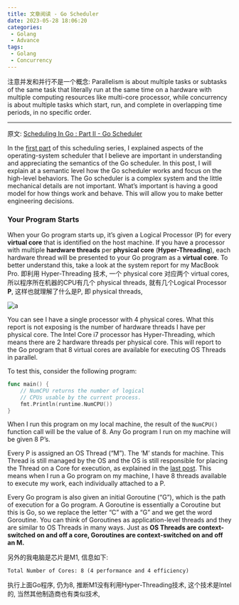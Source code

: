```yaml
---
title: 文章阅读 - Go Scheduler
date: 2023-05-28 18:06:20
categories:
 - Golang
 - Advance
tags:
 - Golang
 - Concurrency
---
```


注意并发和并行不是一个概念: Parallelism is about multiple tasks or subtasks of the same task that literally run at the same time on a hardware with multiple computing resources like multi-core processor, while concurrency is about multiple tasks which start, run, and complete in overlapping time periods, in no specific order.

----

原文: [Scheduling In Go : Part II - Go Scheduler](https://www.ardanlabs.com/blog/2018/08/scheduling-in-go-part2.html)

In the [first part](https://www.ardanlabs.com/blog/2018/08/scheduling-in-go-part1.html) of this scheduling series, I explained aspects of the operating-system scheduler that I believe are important in understanding and appreciating the semantics of the Go scheduler. In this post, I will explain at a semantic level how the Go scheduler works and focus on the high-level behaviors. The Go scheduler is a complex system and the little mechanical details are not important. What’s important is having a good model for how things work and behave. This will allow you to make better engineering decisions.

### Your Program Starts

When your Go program starts up, it’s given a Logical Processor (P) for every **virtual core** that is identified on the host machine. If you have a processor with multiple **hardware threads** per **physical core** (**Hyper-Threading**), each hardware thread will be presented to your Go program as a **virtual core**. To better understand this, take a look at the system report for my MacBook Pro. 即利用 Hyper-Threading 技术, 一个 physical core 对应两个 virtual cores, 所以程序所在机器的CPU有几个 physical threads, 就有几个Logical Processor **P**, 这样也就理解了什么是P, 即 physical threads, 

![a](a.png)

You can see I have a single processor with 4 physical cores. What this report is not exposing is the number of hardware threads I have per physical core. The Intel Core i7 processor has Hyper-Threading, which means there are 2 hardware threads per physical core. This will report to the Go program that 8 virtual cores are available for executing OS Threads in parallel. 

To test this, consider the following program:

```go
func main() {
    // NumCPU returns the number of logical
    // CPUs usable by the current process.
    fmt.Println(runtime.NumCPU())
}
```

When I run this program on my local machine, the result of the `NumCPU()` function call will be the value of 8. Any Go program I run on my machine will be given 8 P’s. 

Every P is assigned an OS Thread (“M”). The ‘M’ stands for machine. This Thread is still managed by the OS and the OS is still responsible for placing the Thread on a Core for execution, as explained in the [last post](https://www.ardanlabs.com/blog/2018/08/scheduling-in-go-part1.html). This means when I run a Go program on my machine, I have 8 threads available to execute my work, each individually attached to a P.

Every Go program is also given an initial Goroutine (“G”), which is the path of execution for a Go program. A Goroutine is essentially a Coroutine but this is Go, so we replace the letter “C” with a “G” and we get the word Goroutine. You can think of Goroutines as application-level threads and they are similar to OS Threads in many ways. Just as **OS Threads are context-switched on and off a core, Goroutines are context-switched on and off an M.**

另外的我电脑是芯片是M1, 信息如下:

```
Total Number of Cores: 8 (4 performance and 4 efficiency)
```

执行上面Go程序, 仍为8, 推断M1没有利用Hyper-Threading技术, 这个技术是Intel的, 当然其他制造商也有类似技术, 

